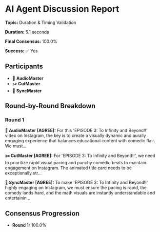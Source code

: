 # AI Agent Discussion Report

**Topic:** Duration & Timing Validation

**Duration:** 5.1 seconds

**Final Consensus:** 100.0%

**Success:** ✅ Yes

## Participants

- 🎵 **AudioMaster**
- ✂️ **CutMaster**
- 🎯 **SyncMaster**

## Round-by-Round Breakdown

### Round 1

**🎵 AudioMaster [AGREE]:** For this 'EPISODE 3: To Infinity and Beyond!!' video on Instagram, the key is to create a visually dynamic and aurally engaging experience that balances educational content with comedic flair. We must...

**✂️ CutMaster [AGREE]:** For 'EPISODE 3: To Infinity and Beyond!!', we need to prioritize rapid visual pacing and punchy comedic beats to maintain engagement on Instagram. The animated title card needs to be exceptionally str...

**🎯 SyncMaster [AGREE]:** To make 'EPISODE 3: To Infinity and Beyond!!' highly engaging on Instagram, we must ensure the pacing is rapid, the comedy lands hard, and the math visuals are instantly understandable and entertainin...

## Consensus Progression

- **Round 1:** 100.0%
